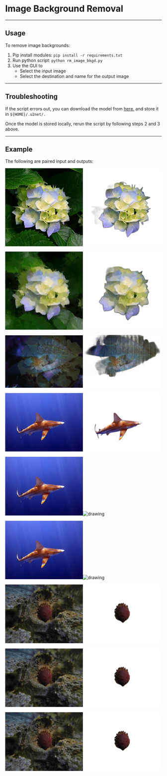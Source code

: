 # Image Background Removal #
----
## Usage ##
To remove image backgrounds:
1. Pip install modules: `pip install -r requirements.txt`
2. Run python script: `python rm_image_bkgd.py`
3. Use the GUI to
    - Select the input image
    - Select the destination and name for the output image

----
## Troubleshooting ##
If the script errors out, you can download the model from [here.](https://drive.google.com/uc?id=1tCU5MM1LhRgGou5OpmpjBQbSrYIUoYab) and store it in `${HOME}/.u2net/.`

Once the model is stored locally, rerun the script by following steps 2 and 3 above.

----
## Example ##
The following are paired input and outputs:

![](../figs/paintings/flower.jpg)
![](../figs/removed_backgrounds/no_bkgd.png)

![](../figs/paintings/flower_oilpainted.jpg)
![](../figs/removed_backgrounds/flower_oilpainted.png)

<img src="../time_slicing/figs/ab100_runall.jpg" alt="drawing" width="250"/><img src="../figs/removed_backgrounds/timeslice_ab100_runall.png" alt="drawing" width="250"/>

<img src="../figs/zoom_virtual_backgrounds/IMG_3477_1.jpg" alt="drawing" width="250"/><img src="../figs/removed_backgrounds/IMG_3477_1_no_bkgd.png" alt="drawing" width="250"/>

<img src="../figs/zoom_virtual_backgrounds/IMG_3477_1.jpg" alt="drawing" width="250"/><img src="../figs/zoom_virtual_backgrounds/IMG_3477_1_no_bkgd_resized.png" alt="drawing" width="250"/>

<img src="../figs/zoom_virtual_backgrounds/IMG_3477_1.jpg" alt="drawing" width="250"/><img src="../figs/zoom_virtual_backgrounds/IMG_3477_1_no_bkgd_resized_resized.png" alt="drawing" width="250"/>

<img src="../figs/image_stacking/first_stacked_image.JPG" alt="drawing" width="250"/><img src="../figs/removed_backgrounds/first_stacked_image_no_bkgd.png" alt="drawing" width="250"/>

<img src="../figs/image_stacking/first_stacked_image.JPG" alt="drawing" width="250"/><img src="../figs/removed_backgrounds/first_stacked_image_no_bkgd_resized.png" alt="drawing" width="250"/>

<img src="../figs/image_stacking/first_stacked_image.JPG" alt="drawing" width="250"/><img src="../figs/removed_backgrounds/first_stacked_image_no_bkgd_resized_resized.png" alt="drawing" width="250"/>
